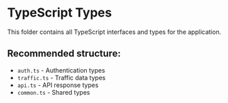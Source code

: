 # TypeScript Types

This folder contains all TypeScript interfaces and types for the application.

## Recommended structure:
- `auth.ts` - Authentication types
- `traffic.ts` - Traffic data types
- `api.ts` - API response types
- `common.ts` - Shared types 